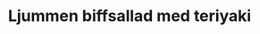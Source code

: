 ---
layout: recipe
title: "Ljummen biffsallad med teriyaki"
description: "Det här är kanske lite mer middag än lunch, men supergott om man vill lyxa till det lite! Tänk på att inte översteka köttet."
image: /assets/images/ljummen-biffsallad-med-teriyaki.webp

# Recipe-specific data
category: Sallad
servings: "2 portioner"
diet:
  - LowCalorieDiet
calories: 554

ingredients:
  - name: entrecote (200 g styck)
    quantity: 2 skivor
  - name: champinjoner
    quantity: 250 g
  - name: rostade sesamfrö
    quantity: 1 tsk
  - name: salladsmix
    quantity: 150 g
  - name: smör, för stekning
    quantity: 1-3 msk
  - name: salt
    quantity: ½ tsk
  - name: svartpeppar
    quantity: ½ krm
  - section: "Dressing"
    items:
      - name: teriyakisås
        quantity: ¼ dl
      - name: sesamolja
        quantity: 1 msk
        
instructions:
- Skär svampen i skivor.
- Lägg salladen i en stor skål och blanda runt den med ½ tsk sesamolja i ½ minut. Lägg upp salladen på 2 tallrikar.
- Blanda ihop dressingen.
- Salta och peppra köttet. Stek eller grilla det tills det är så klart som du vill ha det. Låt det vila under folie.
- Stek champinjonerna i smör tills de börjar bli lite knapriga i kanterna. Krydda med salt och peppar.
- Skär köttet i tunna skivor.
- Lägg kött och svamp ovanpå salladen. Häll över dressingen och strö över sesamfrön.

attribution: Receptet kommer från Allt om Mat.

---